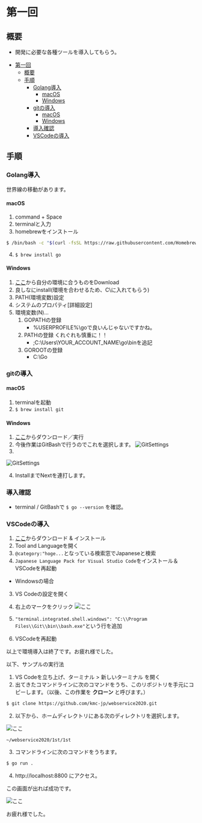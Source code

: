 # 第一回

## 概要
- 開発に必要な各種ツールを導入してもらう。

<!-- TOC -->

- [第一回](#第一回)
    - [概要](#概要)
    - [手順](#手順)
        - [Golang導入](#golang導入)
            - [macOS](#macos)
            - [Windows](#windows)
        - [gitの導入](#gitの導入)
            - [macOS](#macos-1)
            - [Windows](#windows-1)
        - [導入確認](#導入確認)
        - [VSCodeの導入](#vscodeの導入)

<!-- /TOC -->

## 手順

### Golang導入
世界線の移動があります。

#### macOS
1. command + Space
2. terminalと入力
3. homebrewをインストール

```sh
$ /bin/bash -c "$(curl -fsSL https://raw.githubusercontent.com/Homebrew/install/master/install.sh)"
```

4. `$ brew install go`

#### Windows
1. [ここ](https://golang.org/dl/)から自分の環境に合うものをDownload
2. 良しなにinstall(環境を合わせるため、C\に入れてもらう)
3. PATH(環境変数)設定
4. システムのプロパティ[詳細設定]
5. 環境変数(N)...
   1. GOPATHの登録
      - %USERPROFILE%\goで良いんじゃないですかね。
   2. PATHの登録 くれぐれも慎重に！！
      - ;C:\Users\YOUR_ACCOUNT_NAME\go\binを追記
   3. GOROOTの登録
      - C:\Go

### gitの導入

#### macOS
1. terminalを起動
2. `$ brew install git`

#### Windows
1. [ここ](https://git-scm.com/download/win)からダウンロード／実行
2. 今後作業はGitBashで行うのでこれを選択します。
![GitSettings](./resources/gitSetting.png)
3. <br>
![GitSettings](./resources/gitSetting2.png)

4. InstallまでNextを連打します。

### 導入確認
- terminal / GitBashで
`$ go --version`
 を確認。

### VSCodeの導入
1. [ここ](https://azure.microsoft.com/ja-jp/products/visual-studio-code/)からダウンロード & インストール
2. Tool and Languageを開く
3. `@category:"hoge...`となっている検索窓でJapaneseと検索
4. `Japanese Language Pack for Visual Studio Code`をインストール＆VSCodeを再起動
- Windowsの場合
3. VS Codeの設定を開く
4. 右上のマークをクリック
![ここ](./resources/SettingsJson.png)

5. `"terminal.integrated.shell.windows": "C:\\Program Files\\Git\\bin\\bash.exe"`という行を追加
6. VSCodeを再起動

以上で環境導入は終了です。お疲れ様でした。

以下、サンプルの実行法

1. VS Codeを立ち上げ、ターミナル > 新しいターミナル を開く
2. 出てきたコマンドラインに次のコマンドをうち、このリポジトリを手元にコピーします。（以後、この作業を
**クローン**
と呼びます。）
```sh
$ git clone https://github.com/kmc-jp/webservice2020.git
```
2. 以下から、ホームディレクトリにある次のディレクトリを選択します。

![ここ](./resources/VSCode.png)
```
~/webservice2020/1st/1st
```

3. コマンドラインに次のコマンドをうちます。
```sh
$ go run .
```

4. http://localhost:8800 にアクセス。

この画面が出れば成功です。

![ここ](./resources/Example.png)

お疲れ様でした。